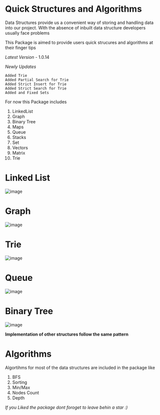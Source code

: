 # Quick Structures and Algorithms

Data Structures provide us a convenient way of storing and handling data into our project. With the absence of inbuilt data structure developers usually face problems

This Package is aimed to provide users quick strucures and algorithms at their finger tips

*Latest Version* - 1.0.14 

*Newly Updates*

```
Added Trie
Added Partial Search for Trie
Added Strict Insert for Trie
Added Strict Search for Trie
Added and Fixed Sets
```

For now this Package includes

1. LinkedList
2. Graph
3. Binary Tree
4. Maps
5. Queue
6. Stacks
7. Set
8. Vectors
9. Matrix
10. Trie

# Linked List

![image](https://user-images.githubusercontent.com/79325092/188305885-0024c11e-7314-4a39-b7e8-cdb8ce3ac927.png)

# Graph

![image](https://user-images.githubusercontent.com/79325092/188306050-e660606c-532e-4199-a54b-8754fd7a6db8.png)

# Trie

![image](https://user-images.githubusercontent.com/79325092/191437680-e12020c8-8090-4eff-bc28-f1620f821e91.png)

# Queue

![image](https://user-images.githubusercontent.com/79325092/188306279-7914987f-bc31-4cdd-b718-88f07ea37c21.png)

# Binary Tree

![image](https://user-images.githubusercontent.com/79325092/188306445-29568f89-fbb4-4af2-a867-99a6646de465.png)

**__Implementation of other structures follow the same pattern__**

# Algorithms

Algortihms for most of the data structures are included in the package like

1. BFS
2. Sorting
3. Min/Max
4. Nodes Count
5. Depth

*If you Liked the package dont foroget to leave behin a star :)*

